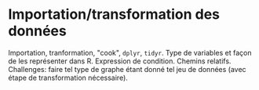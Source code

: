 # Importation/transformation des données

Importation, tranformation, "cook", `dplyr`, `tidyr`. Type de variables et façon de les représenter dans R. Expression de condition. Chemins relatifs. Challenges: faire tel type de graphe étant donné tel jeu de données (avec étape de transformation nécessaire).
